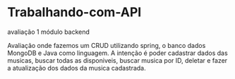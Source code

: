 # Trabalhando-com-API
avaliação 1 módulo backend

Avaliação onde fazemos um CRUD utilizando spring, o banco dados MongoDB e
Java como linguagem. A intenção é poder cadastrar dados das musicas, buscar todas 
as disponiveis, buscar musica por ID, deletar e fazer a atualização dos dados
da musica cadastrada.
